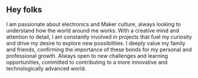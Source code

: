 
## Hey folks
  I am passionate about electronics and Maker culture, always looking to understand how the world around me works. With a creative mind and attention to detail, I am constantly involved in projects that fuel my curiosity and drive my desire to explore new possibilities. I deeply value my family and friends, confirming the importance of these bonds for my personal and professional growth. Always open to new challenges and learning opportunities, committed to contributing to a more innovative and technologically advanced world.
  
